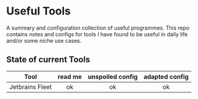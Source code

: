 # Useful Tools
A summary and configuration collection of useful programmes.
This repo contains notes and configs for tools I have found to be useful in daily life and/or some niche use cases.

## State of current Tools
| **Tool**          | **read me**   | **unspoiled config**  | **adapted config**    |
|---                |:---:          |:---:                  |:---:                  |
| Jetbrains Fleet   | ok            | ok                    | ok                    |